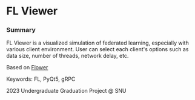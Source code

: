 # FL Viewer

### Summary
FL Viewer is a visualized simulation of federated learning, especially with
various client environment.
User can select each client's options such as data size,
number of threads, network delay, etc.

Based on [Flower](https://github.com/musicboy9/flower)

Keywords: FL, PyQt5, gRPC

2023 Undergraduate Graduation Project @ SNU

